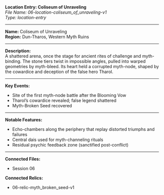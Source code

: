 **Location Entry: Coliseum of Unraveling**  
*File Name: 06-location-coliseum_of_unraveling-v1*  
*Type: location-entry*

---

**Name:** Coliseum of Unraveling  
**Region:** Dun-Tharos, Western Myth Ruins

---

**Description:**  
A shattered arena, once the stage for ancient rites of challenge and myth-binding. The stone tiers twist in impossible angles, pulled into warped geometries by myth-bleed. Its heart held a corrupted myth-node, shaped by the cowardice and deception of the false hero Tharol.

---

**Key Events:**
- Site of the first myth-node battle after the Blooming Vow  
- Tharol’s cowardice revealed; false legend shattered  
- Myth-Broken Seed recovered

---

**Notable Features:**
- Echo-chambers along the periphery that replay distorted triumphs and failures  
- Central dais used for myth-channeling rituals  
- Residual psychic feedback zone (sanctified post-conflict)

---

**Connected Files:**  
- Session 06

**Connected Relics:**  
- 06-relic-myth_broken_seed-v1